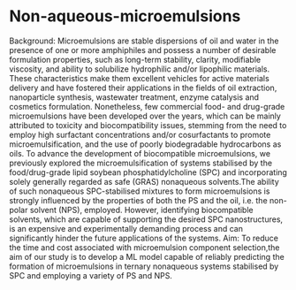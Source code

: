 # Non-aqueous-microemulsions

Background: Microemulsions are stable dispersions of oil and water in the presence of one or more amphiphiles and possess a number of desirable formulation properties, such as long-term stability, clarity, modifiable viscosity, and ability to solubilize hydrophilic and/or lipophilic materials. These characteristics make them excellent vehicles for active materials delivery and have fostered their applications in the fields of oil extraction, nanoparticle synthesis, wastewater treatment, enzyme catalysis and cosmetics formulation. Nonetheless, few commercial food- and drug-grade microemulsions have been developed over the years, which can be mainly attributed to toxicity and biocompatibility issues, stemming from the need to employ high surfactant concentrations and/or cosurfactants to promote microemulsification, and the use of poorly biodegradable hydrocarbons as oils.
To advance the development of biocompatible microemulsions, we previously explored the microemulsification of systems stabilised by the food/drug-grade lipid soybean phosphatidylcholine (SPC) and incorporating solely generally regarded as safe (GRAS) nonaqueous solvents.The ability of such nonaqueous SPC-stabilised mixtures to form microemulsions is strongly influenced by the properties of both the PS and the oil, i.e. the non-polar solvent (NPS), employed. However, identifying biocompatible solvents, which are capable of supporting the desired SPC nanostructures, is an expensive and experimentally demanding process and can significantly hinder the future applications of the systems. 
Aim: To reduce the time and cost associated with microemulsion component selection,the aim of our study is to develop a ML model capable of reliably predicting the formation of microemulsions in ternary nonaqueous systems stabilised by SPC and employing a variety of PS and NPS.
